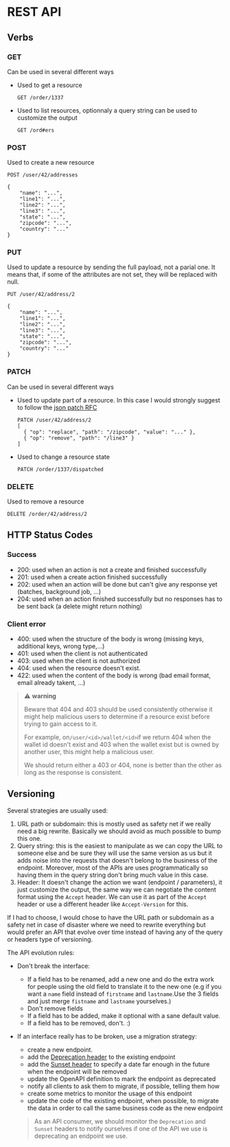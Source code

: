 # REST API

## Verbs

### GET

Can be used in several different ways

* Used to get a resource
  ```text
  GET /order/1337
  ```
* Used to list resources, optionnaly a query string can be used to customize the output
  ```text
  GET /ord#ers
  ```

### POST

Used to create  a new resource

```text
POST /user/42/addresses

{
    "name": "...",
    "line1": "...",
    "line2": "...",
    "line3": "...",
    "state": "...",
    "zipcode": "...",
    "country": "..."
}
```

### PUT

Used to update a resource by sending the full payload, not a parial one. 
It means that, if some of the attributes are not set, they will be replaced with null.

```text
PUT /user/42/address/2

{
    "name": "...",
    "line1": "...",
    "line2": "...",
    "line3": "...",
    "state": "...",
    "zipcode": "...",
    "country": "..."
}
```

### PATCH

Can be used in several different ways

* Used to update part of a resource.
  In this case I would strongly suggest to follow the [json patch RFC](https://tools.ietf.org/html/rfc6902)
  ```text
  PATCH /user/42/address/2
  [
    { "op": "replace", "path": "/zipcode", "value": "..." },
    { "op": "remove", "path": "/line3" }
  ]
  ```
* Used to change a resource state

  ```text
  PATCH /order/1337/dispatched
  ```

### DELETE

Used to remove a resource

```text
DELETE /order/42/address/2
```

## HTTP Status Codes

### Success

* 200: used when an action is not a create and finished successfully
* 201: used when a create action finished successfully
* 202: used when an action will be done but can't give any response yet (batches, background job, ...)
* 204: used when an action finished successfully but no responses has to be sent back (a delete might return nothing)

### Client error

* 400: used when the structure of the body is wrong (missing keys, additional keys, wrong type,...)
* 401: used when the client is not authenticated
* 403: used when the client is not authorized
* 404: used when the resource doesn't exist.
* 422: used when the content of the body is wrong (bad email format, email already takent, ...)

> ⚠️ **warning**
>
> Beware that 404 and 403 should be used consistently otherwise it might help malicious users to determine if a resource exist before trying to gain access to it.
>
> For example, on`/user/<id>/wallet/<id>`if we return 404 when the wallet id doesn't exist and 403 when the wallet exist but is owned by another user, this might help a malicious user.
> 
> We should return either a 403 or 404, none is better than the other as long as the response is consistent.

## Versioning

Several strategies are usually used:

1. URL path or subdomain: this is mostly used as safety net if we really need a big rewrite. 
   Basically we should avoid as much possible to bump this one.
2. Query string: this is the easiest to manipulate as we can copy the URL to someone else and be sure they will use the same version as us but it adds noise into the requests that doesn't belong to the business of the endpoint. 
   Moreover, most of the APIs are uses programmatically so having them in the query string don't bring much value in this case.
3. Header: It  doesn't change the action we want (endpoint / parameters), it just customize the output, the same way we can negotiate the content format using the `Accept` header. 
   We can use it as part of the `Accept` header or use a different header like `Accept-Version` for this.

If I had to choose, I would chose to have the URL path or subdomain as a safety net in case of disaster where we need to rewrite everything but would prefer an API that evolve over time instead of having any of the query or headers type of versioning.

The API evolution rules:

* Don't break the interface:
  * If a field has to be renamed, add a new one and do the extra work for people using the old field to translate it to the new one (e.g if you want a `name` field instead of `firstname` and `lastname`.Use the 3 fields and just merge `fistname` and `lastname` yourselves.)
  * Don't remove fields
  * If a field has to be added, make it optional with a sane default value.
  * If a field has to be removed, don't. :) 
* If an interface really has to be broken, use a migration strategy:
  * create a new endpoint.
  * add the [Deprecation header](https://tools.ietf.org/html/draft-dalal-deprecation-header-03) to the existing endpoint
  * add the [Sunset header](https://tools.ietf.org/html/rfc8594) to specify a date far enough in the future when the endpoint will be removed
  * update the OpenAPI definition to mark the endpoint as deprecated
  * notify all clients to ask them to migrate, if possible, telling them how
  * create some metrics to monitor the usage of this endpoint
  * update the code of the existing endpoint, when possible, to migrate the data in order to call the same business code as the new endpoint

  > As an API consumer, we should monitor the `Deprecation` and `Sunset` headers to notify ourselves if one of the API we use is deprecating an endpoint we use.
  
